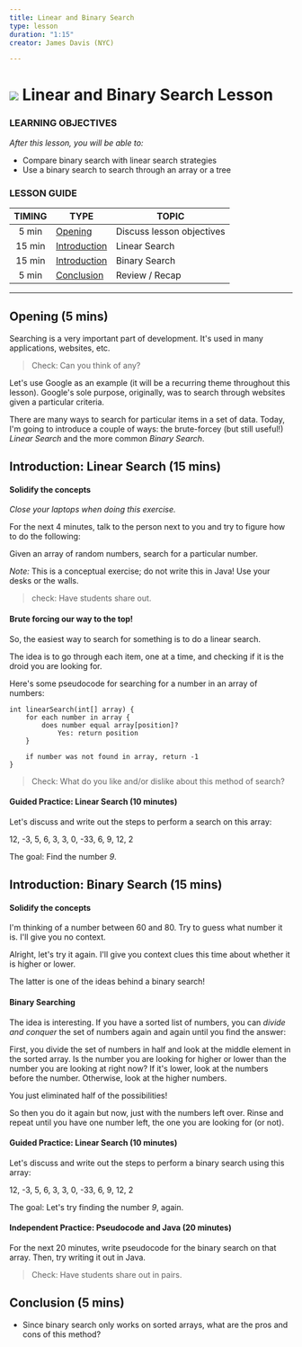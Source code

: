 ```yaml
---
title: Linear and Binary Search
type: lesson
duration: "1:15"
creator: James Davis (NYC)

---
```


# ![](https://ga-dash.s3.amazonaws.com/production/assets/logo-9f88ae6c9c3871690e33280fcf557f33.png) Linear and Binary Search Lesson

### LEARNING OBJECTIVES
*After this lesson, you will be able to:*
- Compare binary search with linear search strategies
- Use a binary search to search through an array or a tree


### LESSON GUIDE

| TIMING  | TYPE  | TOPIC  |
|:-:|---|---|
| 5 min  | [Opening](#opening-5-mins)  | Discuss lesson objectives |
| 15 min  | [Introduction](#introduction-linear-search-15-mins)  | Linear Search |
| 15 min  | [Introduction](#introduction-binary-search-15-mins)  | Binary Search |
| 5 min  | [Conclusion](#conclusion-5-mins)  | Review / Recap |
---
## Opening (5 mins)

Searching is a very important part of development. It's used in many applications, websites, etc.

> Check: Can you think of any?

Let's use Google as an example (it will be a recurring theme throughout this lesson). Google's sole purpose, originally, was to search through websites given a particular criteria.

There are many ways to search for particular items in a set of data. Today, I'm going to introduce a couple of ways: the brute-forcey (but still useful!) *Linear Search* and the more common *Binary Search*.


## Introduction: Linear Search (15 mins)

#### Solidify the concepts

*Close your laptops when doing this exercise.*

For the next 4 minutes, talk to the person next to you and try to figure how to do the following:

Given an array of random numbers, search for a particular number.

*Note:* This is a conceptual exercise; do not write this in Java!  Use your desks or the walls.

> check: Have students share out.

#### Brute forcing our way to the top!

So, the easiest way to search for something is to do a linear search.

The idea is to go through each item, one at a time, and checking if it is the droid you are looking for.

Here's some pseudocode for searching for a number in an array of numbers:

```
int linearSearch(int[] array) {
	for each number in array {
		does number equal array[position]?
			Yes: return position
	}

	if number was not found in array, return -1
}
```

> Check: What do you like and/or dislike about this method of search?

<a name="guided-practice"></a>
#### Guided Practice: Linear Search (10 minutes)

Let's discuss and write out the steps to perform a search on this array:

12, -3, 5, 6, 3, 3, 0, -33, 6, 9, 12, 2

The goal: Find the number *9*.

## Introduction: Binary Search (15 mins)

#### Solidify the concepts

I'm thinking of a number between 60 and 80. Try to guess what number it is. I'll give you no context.

Alright, let's try it again. I'll give you context clues this time about whether it is higher or lower.

The latter is one of the ideas behind a binary search!

#### Binary Searching

The idea is interesting. If you have a sorted list of numbers, you can *divide and conquer* the set of numbers again and again until you find the answer:

First, you divide the set of numbers in half and look at the middle element in the sorted array. Is the number you are looking for higher or lower than the number you are looking at right now? If it's lower, look at the numbers before the number. Otherwise, look at the higher numbers.

You just eliminated half of the possibilities!

So then you do it again but now, just with the numbers left over. Rinse and repeat until you have one number left, the one you are looking for (or not).

<a name="guided-practice"></a>
#### Guided Practice: Linear Search (10 minutes)

Let's discuss and write out the steps to perform a binary search using this array:

12, -3, 5, 6, 3, 3, 0, -33, 6, 9, 12, 2

The goal: Let's try finding the number *9*, again.


<a name="independent-practice"></a>
#### Independent Practice: Pseudocode and Java (20 minutes)

For the next 20 minutes, write pseudocode for the binary search on that array. Then, try writing it out in Java.

> Check: Have students share out in pairs.

<a name="conclusion"></a>
## Conclusion (5 mins)

- Since binary search only works on sorted arrays, what are the pros and cons of this method?

